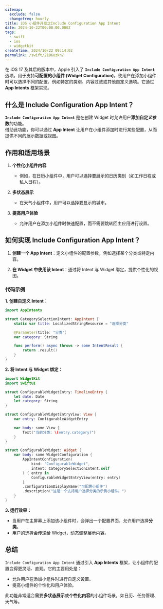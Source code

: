 ```yaml
---
sitemap:
  exclude: false
  changefreq: hourly
title: iOS 小组件开发之Include Configuration App Intent
date: 2024-10-22T00:00:00.000Z
tags:
  - swift
  - ios
  - widgetkit
createTime: 2024/10/22 09:14:02
permalink: /swift/2106uzkn/
---
```


在 iOS 17 及其后的版本中，Apple 引入了 **`Include Configuration App Intent`** 选项，用于支持**可配置的小组件 (Widget Configuration)**，使用户在添加小组件时可以选择不同的配置，例如特定的类别、内容过滤或其他自定义选项。它通过 **App Intents** 框架实现。


## 什么是 Include Configuration App Intent？

**`Include Configuration App Intent`** 是在创建 Widget 时允许用户**添加自定义参数**的功能。  
借助此功能，你可以通过 **App Intent** 让用户在小组件添加时进行某些配置，从而提供不同的展示数据或视图。

## 作用和适用场景
1. **个性化小组件内容**  
   - 例如，在日历小组件中，用户可以选择要展示的日历类别（如工作日程或私人日程）。
  
2. **多状态展示**  
   - 在天气小组件中，用户可以选择要显示的城市。

3. **提高用户体验**  
   - 允许用户在添加小组件时快速配置，而不需要跳转回主应用进行设置。


## 如何实现 Include Configuration App Intent？

1. **创建一个 App Intent**：定义小组件的配置参数，例如选择某个分类或特定内容。

2. **在 Widget 中使用该 Intent**：通过将 Intent 与 Widget 绑定，提供个性化的视图。

### 代码示例

**1. 创建自定义 Intent：**
```swift
import AppIntents

struct CategorySelectionIntent: AppIntent {
    static var title: LocalizedStringResource = "选择分类"

    @Parameter(title: "分类")
    var category: String

    func perform() async throws -> some IntentResult {
        return .result()
    }
}
```

**2. 将 Intent 与 Widget 绑定：**
```swift
import WidgetKit
import SwiftUI

struct ConfigurableWidgetEntry: TimelineEntry {
    let date: Date
    let category: String
}

struct ConfigurableWidgetEntryView: View {
    var entry: ConfigurableWidgetEntry

    var body: some View {
        Text("当前分类: \(entry.category)")
    }
}

struct ConfigurableWidget: Widget {
    var body: some WidgetConfiguration {
        AppIntentConfiguration(
            kind: "ConfigurableWidget",
            intent: CategorySelectionIntent.self
        ) { entry in
            ConfigurableWidgetEntryView(entry: entry)
        }
        .configurationDisplayName("可配置小组件")
        .description("这是一个支持用户选择分类的示例小组件。")
    }
}
```

**3. 运行效果：**
- 当用户在主屏幕上添加该小组件时，会弹出一个配置界面，允许用户选择**分类**。
- 用户的选择会传递给 Widget，动态调整展示内容。


## 总结

`Include Configuration App Intent` 通过引入 **App Intents** 框架，让小组件的配置变得更灵活、直观。它的主要用处是：
- 允许用户在添加小组件时进行自定义设置。
- 提高小组件的个性化和用户体验。

此功能非常适合需要**多状态展示**或**个性化内容**的小组件场景，如日历、任务管理、天气等。